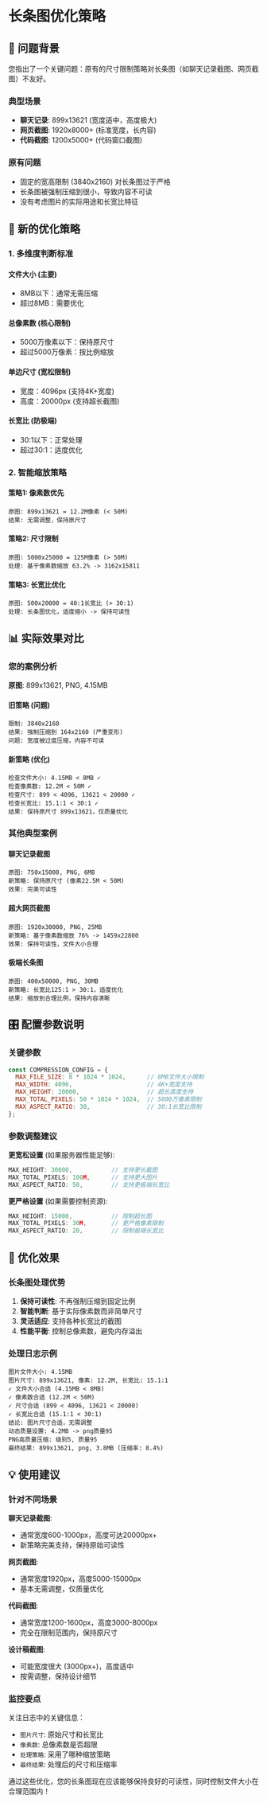 # 长条图优化策略

## 🎯 问题背景

您指出了一个关键问题：原有的尺寸限制策略对长条图（如聊天记录截图、网页截图）不友好。

### 典型场景
- **聊天记录**: 899x13621 (宽度适中，高度极大)
- **网页截图**: 1920x8000+ (标准宽度，长内容)
- **代码截图**: 1200x5000+ (代码窗口截图)

### 原有问题
- 固定的宽高限制 (3840x2160) 对长条图过于严格
- 长条图被强制压缩到很小，导致内容不可读
- 没有考虑图片的实际用途和长宽比特征

## 🔧 新的优化策略

### 1. 多维度判断标准

#### 文件大小 (主要)
- 8MB以下：通常无需压缩
- 超过8MB：需要优化

#### 总像素数 (核心限制)
- 5000万像素以下：保持原尺寸
- 超过5000万像素：按比例缩放

#### 单边尺寸 (宽松限制)
- 宽度：4096px (支持4K+宽度)
- 高度：20000px (支持超长截图)

#### 长宽比 (防极端)
- 30:1以下：正常处理
- 超过30:1：适度优化

### 2. 智能缩放策略

#### 策略1: 像素数优先
```
原图: 899x13621 = 12.2M像素 (< 50M)
结果: 无需调整，保持原尺寸
```

#### 策略2: 尺寸限制
```
原图: 5000x25000 = 125M像素 (> 50M)
处理: 基于像素数缩放 63.2% -> 3162x15811
```

#### 策略3: 长宽比优化
```
原图: 500x20000 = 40:1长宽比 (> 30:1)
处理: 长条图优化，适度缩小 -> 保持可读性
```

## 📊 实际效果对比

### 您的案例分析

**原图**: 899x13621, PNG, 4.15MB

#### 旧策略 (问题)
```
限制: 3840x2160
结果: 强制压缩到 164x2160 (严重变形)
问题: 宽度被过度压缩，内容不可读
```

#### 新策略 (优化)
```
检查文件大小: 4.15MB < 8MB ✓
检查像素数: 12.2M < 50M ✓  
检查尺寸: 899 < 4096, 13621 < 20000 ✓
检查长宽比: 15.1:1 < 30:1 ✓
结果: 保持原尺寸 899x13621，仅质量优化
```

### 其他典型案例

#### 聊天记录截图
```
原图: 750x15000, PNG, 6MB
新策略: 保持原尺寸 (像素22.5M < 50M)
效果: 完美可读性
```

#### 超大网页截图  
```
原图: 1920x30000, PNG, 25MB
新策略: 基于像素数缩放 76% -> 1459x22800
效果: 保持可读性，文件大小合理
```

#### 极端长条图
```
原图: 400x50000, PNG, 30MB  
新策略: 长宽比125:1 > 30:1，适度优化
结果: 缩放到合理比例，保持内容清晰
```

## 🎛️ 配置参数说明

### 关键参数
```javascript
const COMPRESSION_CONFIG = {
  MAX_FILE_SIZE: 8 * 1024 * 1024,      // 8MB文件大小限制
  MAX_WIDTH: 4096,                     // 4K+宽度支持
  MAX_HEIGHT: 20000,                   // 超长高度支持
  MAX_TOTAL_PIXELS: 50 * 1024 * 1024,  // 5000万像素限制
  MAX_ASPECT_RATIO: 30,                // 30:1长宽比限制
};
```

### 参数调整建议

**更宽松设置** (如果服务器性能足够):
```javascript
MAX_HEIGHT: 30000,           // 支持更长截图
MAX_TOTAL_PIXELS: 100M,      // 支持更大图片
MAX_ASPECT_RATIO: 50,        // 支持更极端长宽比
```

**更严格设置** (如果需要控制资源):
```javascript
MAX_HEIGHT: 15000,           // 限制超长图
MAX_TOTAL_PIXELS: 30M,       // 更严格像素限制
MAX_ASPECT_RATIO: 20,        // 限制极端长宽比
```

## 🚀 优化效果

### 长条图处理优势

1. **保持可读性**: 不再强制压缩到固定比例
2. **智能判断**: 基于实际像素数而非简单尺寸
3. **灵活适应**: 支持各种长宽比的截图
4. **性能平衡**: 控制总像素数，避免内存溢出

### 处理日志示例

```
图片文件大小: 4.15MB
图片尺寸: 899x13621, 像素: 12.2M, 长宽比: 15.1:1
✓ 文件大小合适 (4.15MB < 8MB)
✓ 像素数合适 (12.2M < 50M)  
✓ 尺寸合适 (899 < 4096, 13621 < 20000)
✓ 长宽比合适 (15.1:1 < 30:1)
结论: 图片尺寸合适，无需调整
动态质量设置: 4.2MB -> png质量95
PNG高质量压缩: 级别5, 质量95
最终结果: 899x13621, png, 3.8MB (压缩率: 8.4%)
```

## 💡 使用建议

### 针对不同场景

**聊天记录截图**: 
- 通常宽度600-1000px，高度可达20000px+
- 新策略完美支持，保持原始可读性

**网页截图**:
- 通常宽度1920px，高度5000-15000px  
- 基本无需调整，仅质量优化

**代码截图**:
- 通常宽度1200-1600px，高度3000-8000px
- 完全在限制范围内，保持原尺寸

**设计稿截图**:
- 可能宽度很大 (3000px+)，高度适中
- 按需调整，保持设计细节

### 监控要点

关注日志中的关键信息：
- `图片尺寸`: 原始尺寸和长宽比
- `像素数`: 总像素数是否超限  
- `处理策略`: 采用了哪种缩放策略
- `最终结果`: 处理后的尺寸和压缩率

通过这些优化，您的长条图现在应该能够保持良好的可读性，同时控制文件大小在合理范围内！
